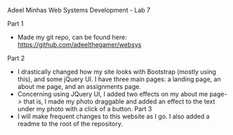 Adeel Minhas
Web Systems Development - Lab 7

Part 1
- Made my git repo, can be found here: https://github.com/adeelthegamer/websys

Part 2
- I drastically changed how my site looks with Bootstrap (mostly using this), and some jQuery UI. I have three main pages: a landing page, an about me page, and an assignments page.
- Concerning using JQuery UI, I added two effects on my about me page-> that is, I made my photo draggable and added an effect to the text under my photo with a click of a button.
Part 3
- I will make frequent changes to this website as I go. I also added a readme to the root of the repository.
